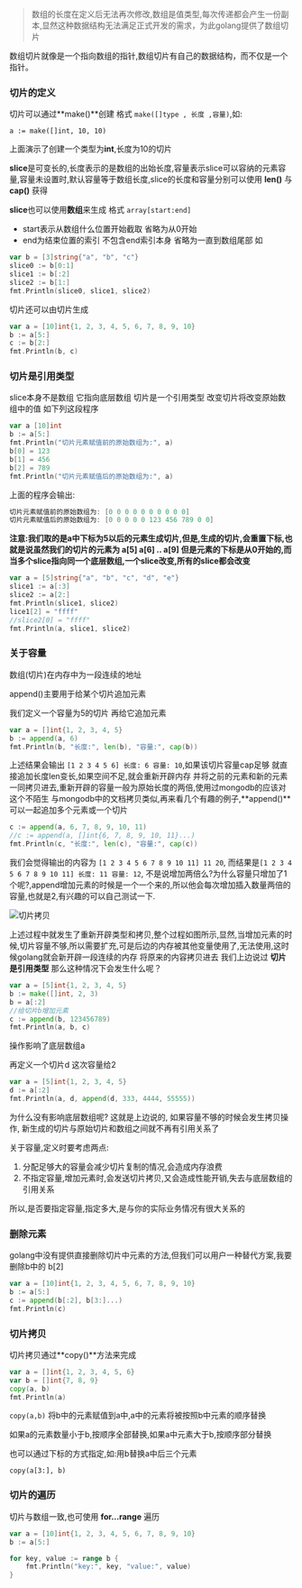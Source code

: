 >数组的长度在定义后无法再次修改,数组是值类型,每次传递都会产生一份副本,显然这种数据结构无法满足正式开发的需求，为此golang提供了数组切片

数组切片就像是一个指向数组的指针,数组切片有自己的数据结构，而不仅是一个指针。

### 切片的定义

切片可以通过**make()**创建 格式 `make([]type , 长度 ,容量)`,如:

`a := make([]int, 10, 10)`

上面演示了创建一个类型为**int**,长度为10的切片

**slice**是可变长的,长度表示的是数组的出始长度,容量表示slice可以容纳的元素容量,容量未设置时,默认容量等于数组长度,slice的长度和容量分别可以使用 **len()** 与 **cap()** 获得

**slice**也可以使用**数组**来生成 格式 `array[start:end]`
* start表示从数组什么位置开始截取 省略为从0开始
* end为结束位置的索引  不包含end索引本身 省略为一直到数组尾部 如

```go
var b = [3]string{"a", "b", "c"}
slice0 := b[0:1]
slice1 := b[:2]
slice2 := b[1:]
fmt.Println(slice0, slice1, slice2)
```
切片还可以由切片生成
```go
var a = [10]int{1, 2, 3, 4, 5, 6, 7, 8, 9, 10}
b := a[5:]
c := b[2:]
fmt.Println(b, c)
```

### 切片是引用类型

slice本身不是数组 它指向底层数组 切片是一个引用类型 改变切片将改变原始数组中的值 如下列这段程序

```go
var a [10]int
b := a[5:]
fmt.Println("切片元素赋值前的原始数组为:", a)
b[0] = 123
b[1] = 456
b[2] = 789
fmt.Println("切片元素赋值后的原始数组为:", a)
```

上面的程序会输出:
```go
切片元素赋值前的原始数组为: [0 0 0 0 0 0 0 0 0 0]
切片元素赋值后的原始数组为: [0 0 0 0 0 123 456 789 0 0]
```
**注意:我们取的是a中下标为5以后的元素生成切片,但是,生成的切片,会重置下标,也就是说虽然我们的切片的元素为 a[5] a[6] .. a[9] 但是元素的下标是从0开始的,而当多个slice指向同一个底层数组,一个slice改变,所有的slice都会改变**

```go
var a = [5]string{"a", "b", "c", "d", "e"}
slice1 := a[:3]
slice2 := a[2:]
fmt.Println(slice1, slice2)
lice1[2] = "ffff"
//slice2[0] = "ffff"
fmt.Println(a, slice1, slice2)
```

### 关于容量

数组(切片)在内存中为一段连续的地址 

append()主要用于给某个切片追加元素

我们定义一个容量为5的切片 再给它追加元素

```go
var a = []int{1, 2, 3, 4, 5}
b := append(a, 6)
fmt.Println(b, "长度:", len(b), "容量:", cap(b))
```

上述结果会输出 `[1 2 3 4 5 6] 长度: 6 容量: 10`,如果该切片容量cap足够 就直接追加长度len变长,如果空间不足,就会重新开辟内存 并将之前的元素和新的元素一同拷贝进去,重新开辟的容量一般为原始长度的两倍,使用过mongodb的应该对这个不陌生 与mongodb中的文档拷贝类似,再来看几个有趣的例子,**append()**可以一起追加多个元素或一个切片
```go
c := append(a, 6, 7, 8, 9, 10, 11)
//c := append(a, []int{6, 7, 8, 9, 10, 11}...)
fmt.Println(c, "长度:", len(c), "容量:", cap(c))
```

我们会觉得输出的内容为 `[1 2 3 4 5 6 7 8 9 10 11] 11 20`, 而结果是`[1 2 3 4 5 6 7 8 9 10 11] 长度: 11 容量: 12`, 不是说增加两倍么?为什么容量只增加了1个呢?,append增加元素的时候是一个一个来的,所以他会每次增加插入数量两倍的容量,也就是2,有兴趣的可以自己测试一下.

![切片拷贝](img/slice.png "切片拷贝")

上述过程中就发生了重新开辟类型和拷贝,整个过程如图所示,显然,当增加元素的时候,切片容量不够,所以需要扩充,可是后边的内存被其他变量使用了,无法使用,这时候golang就会新开辟一段连续的内存 将原来的内容拷贝进去  我们上边说过 **切片是引用类型** 那么这种情况下会发生什么呢？

```go
var a = [5]int{1, 2, 3, 4, 5}
b := make([]int, 2, 3)
b = a[:2]
//给切片b增加元素
c := append(b, 123456789)
fmt.Println(a, b, c)
```	
操作影响了底层数组a

再定义一个切片d 这次容量给2
```go
var a = [5]int{1, 2, 3, 4, 5}
d := a[:2]
fmt.Println(a, d, append(d, 333, 4444, 55555))
```
为什么没有影响底层数组呢? 这就是上边说的, 如果容量不够的时候会发生拷贝操作, 新生成的切片与原始切片和数组之间就不再有引用关系了

关于容量,定义时要考虑两点:
1. 分配足够大的容量会减少切片复制的情况,会造成内存浪费
2. 不指定容量,增加元素时,会发送切片拷贝,又会造成性能开销,失去与底层数组的引用关系

所以,是否要指定容量,指定多大,是与你的实际业务情况有很大关系的

### 删除元素
golang中没有提供直接删除切片中元素的方法,但我们可以用户一种替代方案,我要删除b中的 b[2]

```go
var a = [10]int{1, 2, 3, 4, 5, 6, 7, 8, 9, 10}
b := a[5:]
c := append(b[:2], b[3:]...)
fmt.Println(c)
```

### 切片拷贝
切片拷贝通过**copy()**方法来完成

```go
var a = []int{1, 2, 3, 4, 5, 6}
var b = []int{7, 8, 9}
copy(a, b)
fmt.Println(a)
```
`copy(a,b)` 将b中的元素赋值到a中,a中的元素将被按照b中元素的顺序替换

如果a的元素数量小于b,按顺序全部替换,如果a中元素大于b,按顺序部分替换

也可以通过下标的方式指定,如:用b替换a中后三个元素

`copy(a[3:], b)`

### 切片的遍历
切片与数组一致,也可使用 **for...range** 遍历
```go
var a = [10]int{1, 2, 3, 4, 5, 6, 7, 8, 9, 10}
b := a[5:]

for key, value := range b {
	fmt.Println("key:", key, "value:", value)
}
```